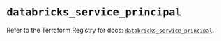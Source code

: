 # `databricks_service_principal`

Refer to the Terraform Registry for docs: [`databricks_service_principal`](https://registry.terraform.io/providers/databricks/databricks/1.94.0/docs/resources/service_principal).
